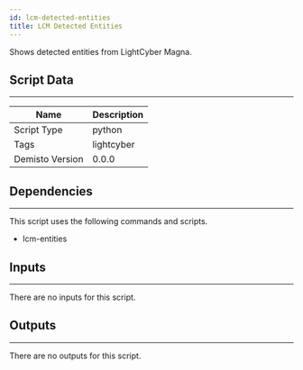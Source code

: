 ```yaml
---
id: lcm-detected-entities
title: LCM Detected Entities
---
```


Shows detected entities from LightCyber Magna.

## Script Data
---

| **Name** | **Description** |
| --- | --- |
| Script Type | python |
| Tags | lightcyber |
| Demisto Version | 0.0.0 |

## Dependencies
---
This script uses the following commands and scripts.
* lcm-entities

## Inputs
---
There are no inputs for this script.

## Outputs
---
There are no outputs for this script.

